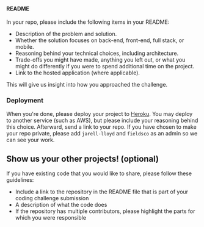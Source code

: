 #### README

In your repo, please include the following items in your README:

-	Description of the problem and solution.
-	Whether the solution focuses on back-end, front-end, full stack, or mobile.
-	Reasoning behind your technical choices, including architecture.
-	Trade-offs you might have made, anything you left out, or what you might do differently if you were to spend additional time on the project.
-	Link to the hosted application (where applicable).

This will give us insight into how you approached the challenge.

### Deployment

When you're done, please deploy your project to [Heroku](https://dashboard.heroku.com). You may deploy to another service (such as AWS), but please include your reasoning behind this choice. Afterward, send a link to your repo. If you have chosen to make your repo private, please add `jarell-lloyd` and `fieldsco` as an admin so we can see your work.

## Show us your other projects! (optional)

If you have existing code that you would like to share, please follow these guidelines:

-	Include a link to the repository in the README file that is part of your coding challenge submission
-	A description of what the code does
-	If the repository has multiple contributors, please highlight the parts for which you were responsible
